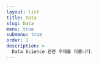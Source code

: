 ```yaml
---
layout: list
title: Data
slug: Data
menu: true
submenu: true
order: 1
description: >
  Data Science 관련 주제를 다룹니다.
---
```

